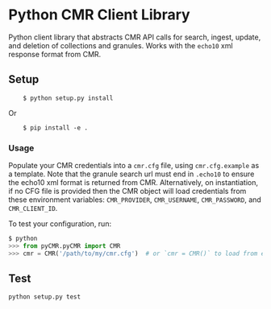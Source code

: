 # Python CMR Client Library

Python client library that abstracts CMR API calls for search, ingest, update, and deletion of collections and granules.
Works with the `echo10` xml response format from CMR.


## Setup

```
    $ python setup.py install
```
Or
```
    $ pip install -e .
```
### Usage

Populate your CMR credentials into a `cmr.cfg` file, using `cmr.cfg.example` as a template.
Note that the granule search url must end in `.echo10` to ensure the echo10 xml format is returned from CMR.
Alternatively, on instantiation, if no CFG file is provided then the CMR object will load credentials from these environment variables: `CMR_PROVIDER`, `CMR_USERNAME`, `CMR_PASSWORD`, and `CMR_CLIENT_ID`.

To test your configuration, run:

```python
$ python
>>> from pyCMR.pyCMR import CMR
>>> cmr = CMR('/path/to/my/cmr.cfg')  # or `cmr = CMR()` to load from env vars
```

## Test

```bash
python setup.py test
```
